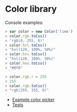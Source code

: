 # Color library

Console examples:
````javascript
> var color = new Color('lime')
> color.rgb.toCss()
< "rgb(0, 255, 0)"
> color.hsl.toCss()
< "hsl(120, 100%, 50%)"
> color.hsv.toCss()
< "hsl(120, 100%, 50%)"
> color.hex.toCss()
< "#0f0"

> color.rgb.r = 255
< 255
> color.rgb.toCss()
< "rgb(255, 255, 0)"
````

+ [Example color picker](https://chriskr.github.io/color/examples/color-picker.html)
+ [Tests](https://chriskr.github.io/color/tests/test-colors.html)

